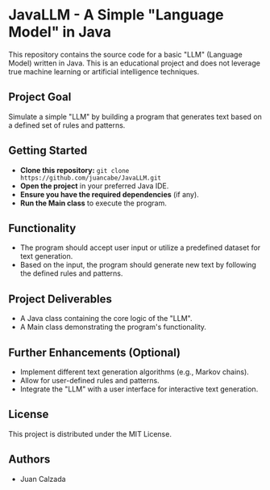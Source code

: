 # JavaLLM - A Simple "Language Model" in Java

This repository contains the source code for a basic "LLM" (Language Model) written in Java. This is an educational project and does not leverage true machine learning or artificial intelligence techniques.

## Project Goal

Simulate a simple "LLM" by building a program that generates text based on a defined set of rules and patterns.

## Getting Started

- **Clone this repository:** `git clone https://github.com/juancabe/JavaLLM.git`
- **Open the project** in your preferred Java IDE.
- **Ensure you have the required dependencies** (if any).
- **Run the Main class** to execute the program.

## Functionality

- The program should accept user input or utilize a predefined dataset for text generation.
- Based on the input, the program should generate new text by following the defined rules and patterns.

## Project Deliverables

- A Java class containing the core logic of the "LLM".
- A Main class demonstrating the program's functionality.

## Further Enhancements (Optional)

- Implement different text generation algorithms (e.g., Markov chains).
- Allow for user-defined rules and patterns.
- Integrate the "LLM" with a user interface for interactive text generation.

## License

This project is distributed under the MIT License.

## Authors

- Juan Calzada
